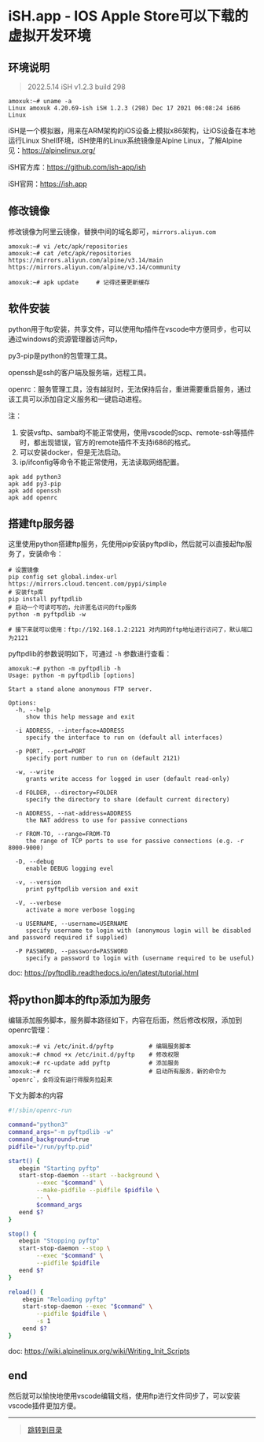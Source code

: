 # iSH.app - IOS Apple Store可以下载的虚拟开发环境

## 环境说明

> 2022.5.14 iSH v1.2.3 build 298

```shell
amoxuk:~# uname -a 
Linux amoxuk 4.20.69-ish iSH 1.2.3 (298) Dec 17 2021 06:08:24 i686 Linux
```

iSH是一个模拟器，用来在ARM架构的iOS设备上模拟x86架构，让iOS设备在本地运行Linux Shell环境，iSH使用的Linux系统镜像是Alpine Linux，了解Alpine见：<https://alpinelinux.org/>

iSH官方库：<https://github.com/ish-app/ish>

iSH官网：<https://ish.app>

## 修改镜像

修改镜像为阿里云镜像，替换中间的域名即可，`mirrors.aliyun.com`

```shell
amoxuk:~# vi /etc/apk/repositories
amoxuk:~# cat /etc/apk/repositories 
https://mirrors.aliyun.com/alpine/v3.14/main
https://mirrors.aliyun.com/alpine/v3.14/community

amoxuk:~# apk update     # 记得还要更新缓存
```

## 软件安装

python用于ftp安装，共享文件，可以使用ftp插件在vscode中方便同步，也可以通过windows的资源管理器访问ftp，

py3-pip是python的包管理工具。

openssh是ssh的客户端及服务端，远程工具。

openrc：服务管理工具，没有越狱时，无法保持后台，重进需要重启服务，通过该工具可以添加自定义服务和一键启动进程。

注：

1. 安装vsftp、samba均不能正常使用，使用vscode的scp、remote-ssh等插件时，都出现错误，官方的remote插件不支持i686的格式。
2. 可以安装docker，但是无法启动。
3. ip/ifconfig等命令不能正常使用，无法读取网络配置。

```shell
apk add python3
apk add py3-pip
apk add openssh
apk add openrc
```

## 搭建ftp服务器

这里使用python搭建ftp服务，先使用pip安装pyftpdlib，然后就可以直接起ftp服务了，安装命令：

```shell
# 设置镜像
pip config set global.index-url https://mirrors.cloud.tencent.com/pypi/simple
# 安装ftp库
pip install pyftpdlib
# 启动一个可读可写的，允许匿名访问的ftp服务
python -m pyftpdlib -w

# 接下来就可以使用：ftp://192.168.1.2:2121 对内网的ftp地址进行访问了，默认端口为2121

```

pyftpdlib的参数说明如下，可通过 `-h` 参数进行查看：

```shell
amoxuk:~# python -m pyftpdlib -h
Usage: python -m pyftpdlib [options]

Start a stand alone anonymous FTP server.

Options:
  -h, --help
     show this help message and exit

  -i ADDRESS, --interface=ADDRESS
     specify the interface to run on (default all interfaces)

  -p PORT, --port=PORT
     specify port number to run on (default 2121)

  -w, --write
     grants write access for logged in user (default read-only)

  -d FOLDER, --directory=FOLDER
     specify the directory to share (default current directory)

  -n ADDRESS, --nat-address=ADDRESS
     the NAT address to use for passive connections

  -r FROM-TO, --range=FROM-TO
     the range of TCP ports to use for passive connections (e.g. -r 8000-9000)

  -D, --debug
     enable DEBUG logging evel

  -v, --version
     print pyftpdlib version and exit

  -V, --verbose
     activate a more verbose logging

  -u USERNAME, --username=USERNAME
     specify username to login with (anonymous login will be disabled and password required if supplied)

  -P PASSWORD, --password=PASSWORD
     specify a password to login with (username required to be useful)
```

doc: <https://pyftpdlib.readthedocs.io/en/latest/tutorial.html>

## 将python脚本的ftp添加为服务

编辑添加服务脚本，服务脚本路径如下，内容在后面，然后修改权限，添加到openrc管理：

```shell
amoxuk:~# vi /etc/init.d/pyftp          # 编辑服务脚本
amoxuk:~# chmod +x /etc/init.d/pyftp    # 修改权限
amoxuk:~# rc-update add pyftp           # 添加服务
amoxuk:~# rc                            # 启动所有服务，新的命令为`openrc`，会将没有运行得服务拉起来
```

下文为脚本的内容

```bash
#!/sbin/openrc-run

command="python3"
command_args="-m pyftpdlib -w"
command_background=true
pidfile="/run/pyftp.pid"

start() {
   ebegin "Starting pyftp"
   start-stop-daemon --start --background \
        --exec "$command" \
        --make-pidfile --pidfile $pidfile \
        -- \
        $command_args
   eend $?
}

stop() {
   ebegin "Stopping pyftp"
   start-stop-daemon --stop \
        --exec "$command" \
        --pidfile $pidfile
   eend $?
}

reload() {
    ebegin "Reloading pyftp"
    start-stop-daemon --exec "$command" \
        --pidfile $pidfile \
        -s 1
    eend $?
}
```

doc: <https://wiki.alpinelinux.org/wiki/Writing_Init_Scripts>

## end

然后就可以愉快地使用vscode编辑文档，使用ftp进行文件同步了，可以安装vscode插件更加方便。

---

> [跳转到目录](menu.md)
